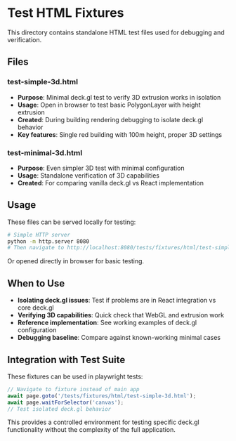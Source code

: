 # Test HTML Fixtures

This directory contains standalone HTML test files used for debugging and verification.

## Files

### test-simple-3d.html
- **Purpose**: Minimal deck.gl test to verify 3D extrusion works in isolation
- **Usage**: Open in browser to test basic PolygonLayer with height extrusion
- **Created**: During building rendering debugging to isolate deck.gl behavior
- **Key features**: Single red building with 100m height, proper 3D settings

### test-minimal-3d.html
- **Purpose**: Even simpler 3D test with minimal configuration
- **Usage**: Standalone verification of 3D capabilities
- **Created**: For comparing vanilla deck.gl vs React implementation

## Usage

These files can be served locally for testing:

```bash
# Simple HTTP server
python -m http.server 8080
# Then navigate to http://localhost:8080/tests/fixtures/html/test-simple-3d.html
```

Or opened directly in browser for basic testing.

## When to Use

- **Isolating deck.gl issues**: Test if problems are in React integration vs core deck.gl
- **Verifying 3D capabilities**: Quick check that WebGL and extrusion work
- **Reference implementation**: See working examples of deck.gl configuration
- **Debugging baseline**: Compare against known-working minimal cases

## Integration with Test Suite

These fixtures can be used in playwright tests:

```typescript
// Navigate to fixture instead of main app
await page.goto('/tests/fixtures/html/test-simple-3d.html');
await page.waitForSelector('canvas');
// Test isolated deck.gl behavior
```

This provides a controlled environment for testing specific deck.gl functionality without the complexity of the full application.
